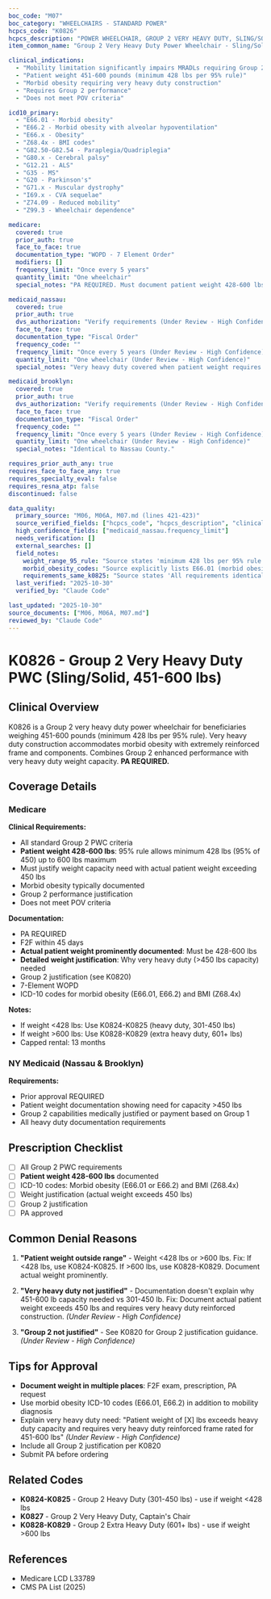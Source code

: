 ```yaml
---
boc_code: "M07"
boc_category: "WHEELCHAIRS - STANDARD POWER"
hcpcs_code: "K0826"
hcpcs_description: "POWER WHEELCHAIR, GROUP 2 VERY HEAVY DUTY, SLING/SOLID SEAT/BACK, PATIENT WEIGHT CAPACITY 451 TO 600 POUNDS"
item_common_name: "Group 2 Very Heavy Duty Power Wheelchair - Sling/Solid (451-600 lbs)"

clinical_indications:
  - "Mobility limitation significantly impairs MRADLs requiring Group 2 capabilities"
  - "Patient weight 451-600 pounds (minimum 428 lbs per 95% rule)"
  - "Morbid obesity requiring very heavy duty construction"
  - "Requires Group 2 performance"
  - "Does not meet POV criteria"

icd10_primary:
  - "E66.01 - Morbid obesity"
  - "E66.2 - Morbid obesity with alveolar hypoventilation"
  - "E66.x - Obesity"
  - "Z68.4x - BMI codes"
  - "G82.50-G82.54 - Paraplegia/Quadriplegia"
  - "G80.x - Cerebral palsy"
  - "G12.21 - ALS"
  - "G35 - MS"
  - "G20 - Parkinson's"
  - "G71.x - Muscular dystrophy"
  - "I69.x - CVA sequelae"
  - "Z74.09 - Reduced mobility"
  - "Z99.3 - Wheelchair dependence"

medicare:
  covered: true
  prior_auth: true
  face_to_face: true
  documentation_type: "WOPD - 7 Element Order"
  modifiers: []
  frequency_limit: "Once every 5 years"
  quantity_limit: "One wheelchair"
  special_notes: "PA REQUIRED. Must document patient weight 428-600 lbs (95% rule: minimum 428 lbs = 95% of 450 lb threshold). Must justify weight capacity need with actual patient weight exceeding 450 lbs. F2F within 45 days. All Group 2 documentation requirements. Capped rental 13 months."

medicaid_nassau:
  covered: true
  prior_auth: true
  dvs_authorization: "Verify requirements (Under Review - High Confidence)"
  face_to_face: true
  documentation_type: "Fiscal Order"
  frequency_code: ""
  frequency_limit: "Once every 5 years (Under Review - High Confidence)"
  quantity_limit: "One wheelchair (Under Review - High Confidence)"
  special_notes: "Very heavy duty covered when patient weight requires capacity beyond heavy duty (>450 lbs). Group 2 must be medically justified or payment based on Group 1. All heavy duty documentation requirements apply."

medicaid_brooklyn:
  covered: true
  prior_auth: true
  dvs_authorization: "Verify requirements (Under Review - High Confidence)"
  face_to_face: true
  documentation_type: "Fiscal Order"
  frequency_code: ""
  frequency_limit: "Once every 5 years (Under Review - High Confidence)"
  quantity_limit: "One wheelchair (Under Review - High Confidence)"
  special_notes: "Identical to Nassau County."

requires_prior_auth_any: true
requires_face_to_face_any: true
requires_specialty_eval: false
requires_resna_atp: false
discontinued: false

data_quality:
  primary_source: "M06, M06A, M07.md (lines 421-423)"
  source_verified_fields: ["hcpcs_code", "hcpcs_description", "clinical_indications", "medicare.prior_auth"]
  high_confidence_fields: ["medicaid_nassau.frequency_limit"]
  needs_verification: []
  external_searches: []
  field_notes:
    weight_range_95_rule: "Source states 'minimum 428 lbs per 95% rule' - calculated as 95% of 450 lb lower threshold"
    morbid_obesity_codes: "Source explicitly lists E66.01 (morbid obesity) and E66.2 (morbid obesity with alveolar hypoventilation)"
    requirements_same_k0825: "Source states 'All requirements identical to K0825' - same Group 2 + heavy duty documentation with higher weight threshold"
  last_verified: "2025-10-30"
  verified_by: "Claude Code"

last_updated: "2025-10-30"
source_documents: ["M06, M06A, M07.md"]
reviewed_by: "Claude Code"
---
```


# K0826 - Group 2 Very Heavy Duty PWC (Sling/Solid, 451-600 lbs)

## Clinical Overview

K0826 is a Group 2 very heavy duty power wheelchair for beneficiaries weighing 451-600 pounds (minimum 428 lbs per 95% rule). Very heavy duty construction accommodates morbid obesity with extremely reinforced frame and components. Combines Group 2 enhanced performance with very heavy duty weight capacity. **PA REQUIRED.**

## Coverage Details

### Medicare

**Clinical Requirements:**
- All standard Group 2 PWC criteria
- **Patient weight 428-600 lbs**: 95% rule allows minimum 428 lbs (95% of 450) up to 600 lbs maximum
- Must justify weight capacity need with actual patient weight exceeding 450 lbs
- Morbid obesity typically documented
- Group 2 performance justification
- Does not meet POV criteria

**Documentation:**
- PA REQUIRED
- F2F within 45 days
- **Actual patient weight prominently documented**: Must be 428-600 lbs
- **Detailed weight justification**: Why very heavy duty (>450 lbs capacity) needed
- Group 2 justification (see K0820)
- 7-Element WOPD
- ICD-10 codes for morbid obesity (E66.01, E66.2) and BMI (Z68.4x)

**Notes:**
- If weight <428 lbs: Use K0824-K0825 (heavy duty, 301-450 lbs)
- If weight >600 lbs: Use K0828-K0829 (extra heavy duty, 601+ lbs)
- Capped rental: 13 months

### NY Medicaid (Nassau & Brooklyn)

**Requirements:**
- Prior approval REQUIRED
- Patient weight documentation showing need for capacity >450 lbs
- Group 2 capabilities medically justified or payment based on Group 1
- All heavy duty documentation requirements

## Prescription Checklist

- [ ] All Group 2 PWC requirements
- [ ] **Patient weight 428-600 lbs** documented
- [ ] ICD-10 codes: Morbid obesity (E66.01 or E66.2) and BMI (Z68.4x)
- [ ] Weight justification (actual weight exceeds 450 lbs)
- [ ] Group 2 justification
- [ ] PA approved

## Common Denial Reasons

1. **"Patient weight outside range"** - Weight <428 lbs or >600 lbs. Fix: If <428 lbs, use K0824-K0825. If >600 lbs, use K0828-K0829. Document actual weight prominently.

2. **"Very heavy duty not justified"** - Documentation doesn't explain why 451-600 lb capacity needed vs 301-450 lb. Fix: Document actual patient weight exceeds 450 lbs and requires very heavy duty reinforced construction. *(Under Review - High Confidence)*

3. **"Group 2 not justified"** - See K0820 for Group 2 justification guidance. *(Under Review - High Confidence)*

## Tips for Approval

- **Document weight in multiple places**: F2F exam, prescription, PA request
- Use morbid obesity ICD-10 codes (E66.01, E66.2) in addition to mobility diagnosis
- Explain very heavy duty need: "Patient weight of [X] lbs exceeds heavy duty capacity and requires very heavy duty reinforced frame rated for 451-600 lbs" *(Under Review - High Confidence)*
- Include all Group 2 justification per K0820
- Submit PA before ordering

## Related Codes

- **K0824-K0825** - Group 2 Heavy Duty (301-450 lbs) - use if weight <428 lbs
- **K0827** - Group 2 Very Heavy Duty, Captain's Chair
- **K0828-K0829** - Group 2 Extra Heavy Duty (601+ lbs) - use if weight >600 lbs

## References

- Medicare LCD L33789
- CMS PA List (2025)
